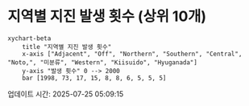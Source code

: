 # 지역별 지진 발생 횟수 (상위 10개)

```mermaid
xychart-beta
    title "지역별 지진 발생 횟수"
    x-axis ["Adjacent", "Off", "Northern", "Southern", "Central", "Noto,", "미분류", "Western", "Kiisuido", "Hyuganada"]
    y-axis "발생 횟수" 0 --> 2000
    bar [1998, 73, 17, 15, 8, 8, 6, 5, 5, 5]
```

업데이트 시간: 2025-07-25 05:09:15

